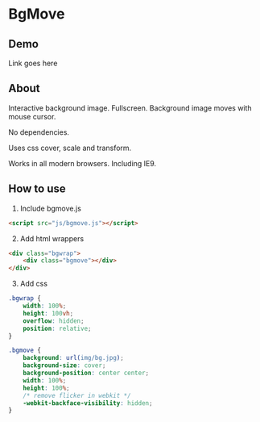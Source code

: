 # BgMove


## Demo
Link goes here


## About

Interactive background image. Fullscreen. Background image moves with mouse cursor.

No dependencies.

Uses css cover, scale and transform.

Works in all modern browsers. Including IE9.


## How to use

1) Include bgmove.js
```html
<script src="js/bgmove.js"></script>
```

2) Add html wrappers
```html
<div class="bgwrap">   
    <div class="bgmove"></div>
</div>
```

3) Add css
```css
.bgwrap {
    width: 100%;
    height: 100vh;
    overflow: hidden;
    position: relative;
}

.bgmove {
    background: url(img/bg.jpg);
    background-size: cover;
    background-position: center center;
    width: 100%;
    height: 100%;
    /* remove flicker in webkit */
    -webkit-backface-visibility: hidden; 
}
```
